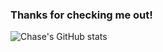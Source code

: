 ### Thanks for checking me out!
<!--
**cchaseT42/cchaseT42** is a ✨ _special_ ✨ repository because its `README.md` (this file) appears on your GitHub profile.

Here are some ideas to get you started:

- 🔭 I’m currently working on ...
- 🌱 I’m currently learning ...
- 👯 I’m looking to collaborate on ...
- 🤔 I’m looking for help with ...
- 💬 Ask me about ...
- 📫 How to reach me: ...
- 😄 Pronouns: ...
- ⚡ Fun fact: ...
-->
<!--
I'm a Software Engineer. I've learned Python, CSS, Javascript, HTML, SQL, Express, Sequelize, Flask, and more. The projects I've worked on are in my pinned repositories.
-->
![Chase's GitHub stats](https://github-readme-stats.vercel.app/api?username=cchaseT42&show_icons=true&theme=tokyonight)

